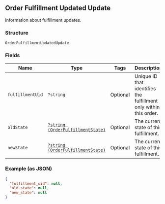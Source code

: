## Order Fulfillment Updated Update

Information about fulfillment updates.

### Structure

`OrderFulfillmentUpdatedUpdate`

### Fields

| Name | Type | Tags | Description |
|  --- | --- | --- | --- |
| `fulfillmentUid` | `?string` | Optional | Unique ID that identifies the fulfillment only within this order. |
| `oldState` | [`?string (OrderFulfillmentState)`](/doc/models/order-fulfillment-state.md) | Optional | The current state of this fulfillment. |
| `newState` | [`?string (OrderFulfillmentState)`](/doc/models/order-fulfillment-state.md) | Optional | The current state of this fulfillment. |

### Example (as JSON)

```json
{
  "fulfillment_uid": null,
  "old_state": null,
  "new_state": null
}
```


